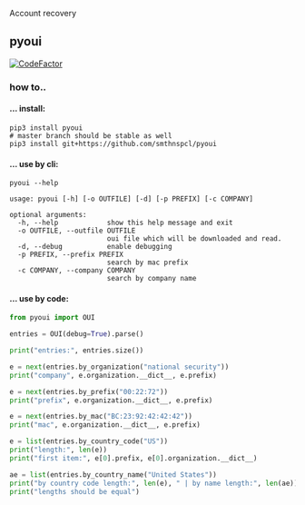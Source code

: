 Account recovery

## pyoui
[![CodeFactor](https://www.codefactor.io/repository/github/nbdy/pyoui/badge/master)](https://www.codefactor.io/repository/github/nbdy/pyoui/overview/master)
### how to..
#### ... install:
```shell script
pip3 install pyoui
# master branch should be stable as well
pip3 install git+https://github.com/smthnspcl/pyoui
```

#### ... use by cli:
```shell script
pyoui --help

usage: pyoui [-h] [-o OUTFILE] [-d] [-p PREFIX] [-c COMPANY]

optional arguments:
  -h, --help            show this help message and exit
  -o OUTFILE, --outfile OUTFILE
                        oui file which will be downloaded and read.
  -d, --debug           enable debugging
  -p PREFIX, --prefix PREFIX
                        search by mac prefix
  -c COMPANY, --company COMPANY
                        search by company name
```

#### ... use by code:
```python
from pyoui import OUI

entries = OUI(debug=True).parse()

print("entries:", entries.size())

e = next(entries.by_organization("national security"))
print("company", e.organization.__dict__, e.prefix)

e = next(entries.by_prefix("00:22:72"))
print("prefix", e.organization.__dict__, e.prefix)

e = next(entries.by_mac("BC:23:92:42:42:42"))
print("mac", e.organization.__dict__, e.prefix)

e = list(entries.by_country_code("US"))
print("length:", len(e))
print("first item:", e[0].prefix, e[0].organization.__dict__)

ae = list(entries.by_country_name("United States"))
print("by country code length:", len(e), " | by name length:", len(ae))
print("lengths should be equal")

```
